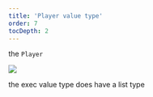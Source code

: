 ```yaml
---
title: 'Player value type'
order: 7
tocDepth: 2
---
```


the ``` Player ```

![](https://github.com/Alexa-RR/RecRoomCV2-Docs/blob/master/content/Images/Bool.gif?raw=true)

<info> the exec value type does have a list type </info>